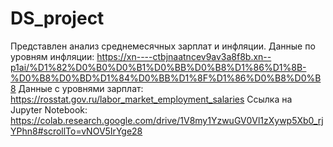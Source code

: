 # DS_project
Представлен анализ среднемесячных зарплат и инфляции.
Данные по уровням инфляции: https://xn----ctbjnaatncev9av3a8f8b.xn--p1ai/%D1%82%D0%B0%D0%B1%D0%BB%D0%B8%D1%86%D1%8B-%D0%B8%D0%BD%D1%84%D0%BB%D1%8F%D1%86%D0%B8%D0%B8
Данные с уровнями зарплат: https://rosstat.gov.ru/labor_market_employment_salaries
Ссылка на Jupyter Notebook: https://colab.research.google.com/drive/1V8my1YzwuGV0Vl1zXywp5Xb0_rjYPhn8#scrollTo=vNOV5IrYge28
